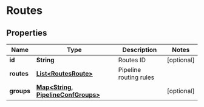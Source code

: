# Routes

## Properties
Name | Type | Description | Notes
------------ | ------------- | ------------- | -------------
**id** | **String** | Routes ID |  [optional]
**routes** | [**List&lt;RoutesRoute&gt;**](RoutesRoute.md) | Pipeline routing rules | 
**groups** | [**Map&lt;String, PipelineConfGroups&gt;**](PipelineConfGroups.md) |  |  [optional]
